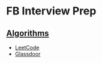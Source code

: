 # FB Interview Prep

## [Algorithms](/Algorithms)
- [LeetCode](/Algorithms/LeetCode)
- [Glassdoor](/Algorithms/Glassdoor)